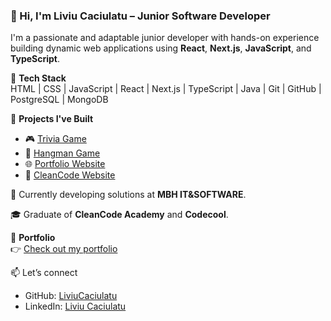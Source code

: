 ### 👋 Hi, I'm Liviu Caciulatu – Junior Software Developer

I'm a passionate and adaptable junior developer with hands-on experience building dynamic web applications using **React**, **Next.js**, **JavaScript**, and **TypeScript**.

🔧 **Tech Stack**  
HTML | CSS | JavaScript | React | Next.js | TypeScript | Java | Git | GitHub | PostgreSQL | MongoDB

🚀 **Projects I've Built**
- 🎮 [Trivia Game](https://trivia-game-flame-six.vercel.app/)
- 🧩 [Hangman Game](https://hangman-tau-ruddy.vercel.app/)
- 🌐 [Portfolio Website](https://portfolio-git-main-livius-projects-d9575fd6.vercel.app/)
- 🧼 [CleanCode Website](https://cleancode.ro/)

💼 Currently developing solutions at **MBH IT&SOFTWARE**.

🎓 Graduate of **CleanCode Academy** and **Codecool**.

🔗 **Portfolio**  
👉 [Check out my portfolio](https://portfolio-git-main-livius-projects-d9575fd6.vercel.app/)

📫 Let’s connect  
- GitHub: [LiviuCaciulatu](https://github.com/LiviuCaciulatu)  
- LinkedIn: [Liviu Caciulatu](https://www.linkedin.com/in/liviu-caciulatu/)
